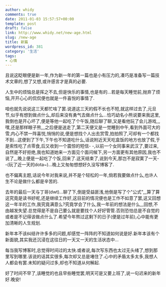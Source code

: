 ```yaml
---
author: whidy
comments: true
date: 2011-01-03 15:57:57+00:00
template: post
draft: false
link: http://www.whidy.net/new-age.html
slug: /new-age
title: 新篇
wordpress_id: 381
category: '生活'
tags:
- 心情
---
```


且说这眨眼便是新一年,作为新一年的第一篇也是小有压力的,凑巧是准备写一篇技术文章的,想了又想,或许感言才是真的必要.

人生中的烦恼总是挥之不去,但是快乐的事情,也是有的...若是每天睡觉前,抛弃了烦恼,开开心心的侃侃便也就是一件喜悦的事情了.

咱也就先说说这三天都忙啥了罢.说道这三天的假不长也不短,就这样过去了,元旦节,似乎有想到做点什么,却后来没有勇气去做点什么...恰巧幼名小熊说要来我这里,我倒也是开心坏了,便是等他一起吃了个午饭,随后聊了聊,又是看他玩了会儿游戏,,,嘿,还是那样眼子熊,,,之后便是送走了,第二天便又是一觉睡到中午,看到外面可大的雪,内心不禁一阵喜悦,悄悄的说,便是想找个人出去赏雪,拍拍照了,可却有一个都找不到...这便到了下午,下午也不知道吃什么,话说附近天天吃盒饭的地方也放了假,于是索性吃了点零食,后又收到一个震惊的短信- -,以前一个女同事来武汉了,要过来,自然是不好拒绝,我也知道她来一方面见个面问候下,另一方面更有其他原因,我也不说了,,,晚上便是一起吃了个饭,回来了.这天结束了,说到今天,那岂不是寂寞了一天- -(玩了近一天的dota~)...晚上又匆匆想想好久没写博客了.

也不偏离主题,话说今年对我来说,并不是个轻松的一年,倘若我要做点什么,也许人生不论是做什么都是辛苦的.

去年的最后一天与丁哥(dwt)...聊了下,倒是受益匪浅,他倒是写了个"公式",,,算了算这究竟是读书好呢,还是继续工作好,这目前的情况便也是工作不如意了罢,这又回想这一年半的工作,我究竟满意么?究竟学会了什么,我一年前的想法是什么,,,回想,不由越发失望.总觉得是不是自己要么就是要找个人好好管管.否则恐怕总是不自觉的或者是不记得该做点什么了.希望今年熬过这剩下的日子(便是过年前),心中能有更加清晰的人生规划.

新年本不该纠结许许多多的问题,却感觉一阵阵的不知道如何说是好.新年本该有个新面貌,其实我还沉浸在这往日的一天又一天的生活状态中...

每当我写博客时,总觉得时间过的太快.或者说,每次写东西也太过无头绪了,想到那里写到哪里.该说的话其实很多,每次却又总是堵住了.心中的矛盾太多太多,我想人人都会有罢.未知的疑问过多,却也不知道从何解起.

好了时间不早了,该睡觉的也且早些睡觉罢,明天可是又要上班了,说一句迟来的新年好.晚安!
